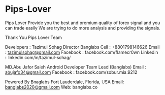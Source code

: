 # Pips-Lover

Pips Lover Provide you the best and premium quality of forex signal 
and you can trade easily 
We are trying to do more analysis and providing the signals.


Thank You 
Pips Lover Team





Developers :
 Tazimul Sohag 
 Director Banglabs 
 Cell : +8801798146626 
 Email : tazimulsohag@gmail.com 
 Facebook : facebook.com/flamecr0wn
 Linkedin : linkedin.com/in/tazimul-sohag/
 
 
 MD.Abu Jafor Saleh
 Android Developer
 Team Lead (Banglabs)
 Email : abujafo34@gmail.com
 Facebook : facebook.com/sobur.mia.9212 
 
 
 
 Powered By 
 Bnaglabs 
 Fort Lauderdale, Florida, USA
 Email: banglabs2020@gmail.com
 Web: banglabs.co
